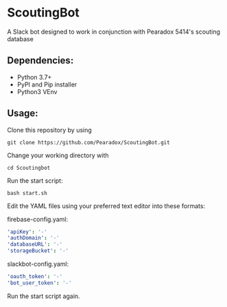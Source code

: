 # ScoutingBot

A Slack bot designed to work in conjunction with Pearadox 5414's scouting database

## Dependencies:

* Python 3.7+
* PyPI and Pip installer
* Python3 VEnv

## Usage:

Clone this repository by using

```git clone https://github.com/Pearadox/ScoutingBot.git```

Change your working directory with

```cd Scoutingbot```

Run the start script:

```bash start.sh```

Edit the YAML files using your preferred text editor into these formats:

firebase-config.yaml:

```yaml
'apiKey': '-'
'authDomain': '-'
'databaseURL': '-'
'storageBucket': '-'
```

slackbot-config.yaml:

```yaml
'oauth_token': '-'
'bot_user_token': '-'
```

Run the start script again.
